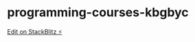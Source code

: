 # programming-courses-kbgbyc

[Edit on StackBlitz ⚡️](https://stackblitz.com/edit/programming-courses-kbgbyc)